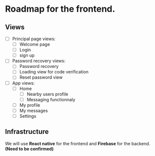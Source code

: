 # Roadmap for the frontend.
## Views
- [ ] Principal page views:
    - [ ] Welcome page
    - [ ] Login
    - [ ] sign up

- [ ] Password recovery views:
    - [ ] Password recovery
    - [ ] Loading view for code verification
    - [ ] Reset password view

- [ ] App views:
    - [ ] Home
        - [ ] Nearby users profile
        - [ ] Messaging functionnaly
    - [ ] My profile
    - [ ] My messages
    - [ ] Settings

## Infrastructure
We will use **React native** for the frontend and **Firebase** for the backend. **(Need to be confirmed)**
